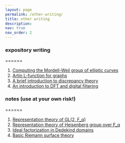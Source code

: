 ```yaml
---
layout: page
permalink: /other-writing/
title: other writing
description:
nav: true
nav_order: 2
---
```


### expository writing
======
1. [Computing the Mordell-Weil group of elliptic curves](https://dakshces.github.io/assets/pdf/ell_rational.pdf)
2. [Artin L-function for graphs](https://dakshces.github.io/assets/pdf/graph-theoretic-artin-l.pdf)
3. [A brief introduction to discrepancy theory](https://dakshces.github.io/assets/pdf/discrepancy.pdf)
4. [An introduction to DFT and digital filtering](https://dakshces.github.io/assets/pdf/dft_filtering-2.pdf)
<!-- 5. [An introduction to numerical integration](https://dakshces.github.io/assets/pdf/numerical_integration-2.pdf)-->

### notes (use at your own risk!)
======
1. [Representation theory of GL(2, F_q)](https://dakshces.github.io/assets/pdf/gl2fq.pdf)
2. [Representation theory of Heisenberg group over F_q](https://dakshces.github.io/assets/pdf/heisenberg-2.pdf)
3. [Ideal factorization in Dedekind domains](https://dakshces.github.io/assets/pdf/algebntnotes-2.pdf)
4. [Basic Riemann surface theory](https://dakshces.github.io/assets/pdf/notesrs.pdf)
